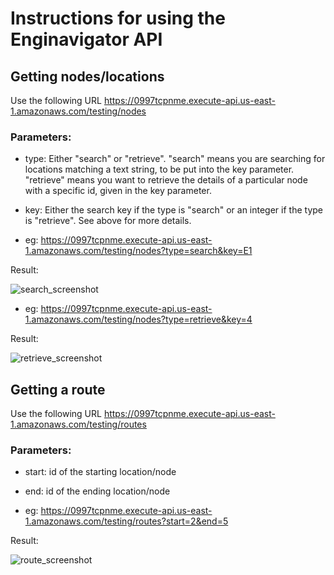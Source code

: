 # Instructions for using the Enginavigator API

## Getting nodes/locations

Use the following URL https://0997tcpnme.execute-api.us-east-1.amazonaws.com/testing/nodes

### Parameters:

* type: Either "search" or "retrieve". "search" means you are searching for locations matching a text string, to be put into the key parameter. "retrieve" means you want to retrieve the details of a particular node with a specific id, given in the key parameter. 

* key: Either the search key if the type is "search" or an integer if the type is "retrieve". See above for more details.

* eg: https://0997tcpnme.execute-api.us-east-1.amazonaws.com/testing/nodes?type=search&key=E1

Result:

![search_screenshot](https://github.com/neilbaner/enginavigator/screenshot_search_location.png)

* eg: https://0997tcpnme.execute-api.us-east-1.amazonaws.com/testing/nodes?type=retrieve&key=4

Result:

![retrieve_screenshot](https://github.com/neilbaner/enginavigator/screenshot_retrieve_location.png)

## Getting a route

Use the following URL https://0997tcpnme.execute-api.us-east-1.amazonaws.com/testing/routes


### Parameters:

* start: id of the starting location/node

* end: id of the ending location/node

* eg: https://0997tcpnme.execute-api.us-east-1.amazonaws.com/testing/routes?start=2&end=5

Result:

![route_screenshot](https://github.com/neilbaner/enginavigator/screenshot_get_route.png)
